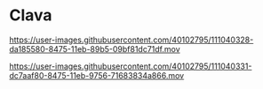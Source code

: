 # Clava


https://user-images.githubusercontent.com/40102795/111040328-da185580-8475-11eb-89b5-09bf81dc71df.mov


https://user-images.githubusercontent.com/40102795/111040331-dc7aaf80-8475-11eb-9756-71683834a866.mov

